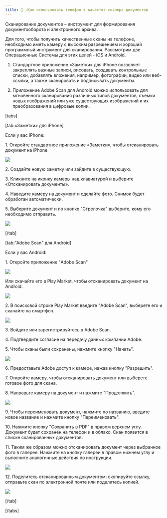 ```yaml
---
title: 📲 .Как использовать телефон в качестве сканера документов
---
```


Сканирование документов – инструмент для формирования документооборота и электронного архива.

Для того, чтобы получить качественные сканы на телефоне, необходимо иметь камеру с высоким разрешением и хороший программный инструмент для сканирования. Рассмотрим две Операционные Системы для этих целей - iOS и Android.

1. Стандартное приложение «Заметки» для iPhone позволяет закреплять важные записи, рисовать, создавать контрольные списки, добавлять вложения, например, фотографии, видео или веб-ссылки, а также сканировать и подписывать документы.

2. Приложение Adobe Scan для Android можно использовать для мгновенного сканирования различных типов документов, съемки новых изображений или уже существующих изображений и их преобразования в цифровые копии.

[tabs]

[tab:«Заметки» для iPhone]

Если у вас iPhone:

1\. Откройте стандартное приложение «Заметки», чтобы отсканировать документ на iPhone

![](../.gitbook/assets/1609186898_Kak-skanirovat-dokumenty-s-pomoshhju-iPhone-za-tri-bystryh-shaga.jpg)

2\. Создайте новую заметку или зайдите в существующую.

3\. Кликните на иконку камеры над клавиатурой и выберите «Отсканировать документы».

4\. Наведите камеру на документ и сделайте фото. Снимок будет обработан автоматически.

5\. Выберите документ и по кнопке "Стрелочка" выберите, кому его необходимо отправить.

![](<../.gitbook/assets/image (210).png>)

[/tab]

[tab:\"Adobe Scan\" для Android]

Если у вас Android:

1\. Откройте приложение "Adobe Scan"

![](../.gitbook/assets/image-36.png)

Или скачайте его в Play Market, чтобы отсканировать документ на Android.

![](../.gitbook/assets/GPS.jpg)

2\. В поисковой строке Play Market введите "Adobe Scan", выберете его и скачайте на смартфон.

![](../.gitbook/assets/Screenshot_828.png)

3\. Войдите или зарегистрируйтесь в Adobe Scan.

4\. Подтвердите согласие на передачу данных компании Adobe.

5\. Чтобы сканы были сохранены, нажмите кнопку "Начать".

![](../.gitbook/assets/Screenshot_816.png)

6\. Предоставьте Adobe доступ к камере, нажав кнопку "Разрешить".

7\. Откройте камеру, чтобы отсканировать документ или выберете готовое фото для скана.

8\. Направьте камеру на документ и нажмите "Продолжить".

![](../.gitbook/assets/Screenshot_819.png)

9\. Чтобы переименовать документ, нажмите по названию, введите новое название и нажмите кнопку "Переименовать".

10\. Нажмите кнопку "Сохранить в PDF" в правом верхнем углу. Документ будет сохранён на телефон и в облако. Скан появится в списке сканированных документов.

11\. Таким же образом можно отсканировать документ через выбранное фото в галерее. Нажмите на кнопку галереи в правом нижнем углу и выполните аналогичные действия по инструкции.

![](<../.gitbook/assets/Screenshot_824 (2).png>)

12\. Поделитесь отсканированным документом: скопируйте ссылку, отправьте скан по электронной почте или поделитесь копией.

![](../.gitbook/assets/Screenshot_827.png)

[/tab]

[/tabs]